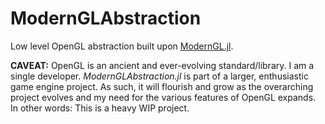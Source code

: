 # ModernGLAbstraction
Low level OpenGL abstraction built upon [ModernGL.jl](https://github.com/JuliaGL/ModernGL.jl).

**CAVEAT:** OpenGL is an ancient and ever-evolving standard/library. I am a single developer. *ModernGLAbstraction.jl* is part of a larger, enthusiastic game engine project. As such, it will flourish and grow as the overarching project evolves and my need for the various features of OpenGL expands. In other words: This is a heavy WIP project.
